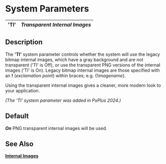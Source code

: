 # System Parameters

**'TI'** |  **_Transparent Internal Images_**  
---|---  
  
## Description

The **'TI'** system parameter controls whether the system will use the legacy bitmap internal images, which have a gray background and are not transparent ('TI' is Off), or use the transparent PNG versions of the internal images ('TI' is On). Legacy bitmap internal images are those specified with an **!** (_exclamation_ _point_) within braces; e.g. {!_imagename_}.

Using the transparent internal images gives a cleaner, more modern look to your application.

_(The 'TI' system parameter was added in PxPlus 2024.)_

## Default

**_On_** PNG transparent internal images will be used.

## See Also

**[Internal Images](../appendix/displaying_bitmaps~icons.htm#Mark2)**
